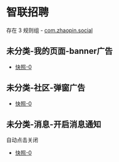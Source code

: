 # 智联招聘

存在 3 规则组 - [com.zhaopin.social](/src/apps/com.zhaopin.social.ts)

## 未分类-我的页面-banner广告

- [快照-0](https://i.gkd.li/i/12706181)

## 未分类-社区-弹窗广告

- [快照-0](https://i.gkd.li/i/13063442)

## 未分类-消息-开启消息通知

自动点击关闭

- [快照-0](https://i.gkd.li/i/13063427)
